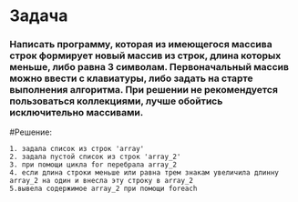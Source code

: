 # Задача

### Написать программу, которая из имеющегося массива строк формирует новый массив из строк, длина которых меньше, либо равна 3 символам. Первоначальный массив можно ввести с клавиатуры, либо задать на старте выполнения алгоритма. При решении не рекомендуется пользоваться коллекциями, лучше обойтись исключительно массивами.

#Решение:
    
    1. задала список из строк 'array'
    2. задала пустой список из строк 'array_2'
    3. при помощи цикла for перебрала array_2
    4. если длина строки меньше или равна трем знакам увеличила длинну array_2 на один и внесла эту строку в array_2
    5.вывела содержимое array_2 при помощи foreach